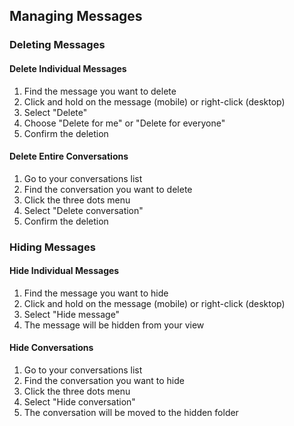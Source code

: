 ## Managing Messages

### Deleting Messages

#### Delete Individual Messages

1. Find the message you want to delete
2. Click and hold on the message (mobile) or right-click (desktop)
3. Select "Delete"
4. Choose "Delete for me" or "Delete for everyone"
5. Confirm the deletion

#### Delete Entire Conversations

1. Go to your conversations list
2. Find the conversation you want to delete
3. Click the three dots menu
4. Select "Delete conversation"
5. Confirm the deletion

### Hiding Messages

#### Hide Individual Messages

1. Find the message you want to hide
2. Click and hold on the message (mobile) or right-click (desktop)
3. Select "Hide message"
4. The message will be hidden from your view

#### Hide Conversations

1. Go to your conversations list
2. Find the conversation you want to hide
3. Click the three dots menu
4. Select "Hide conversation"
5. The conversation will be moved to the hidden folder